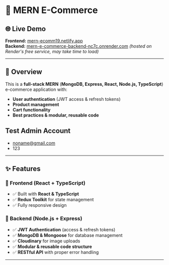 # 🚀 MERN E-Commerce  

## 🌐 Live Demo  
**Frontend:** [mern-ecomm19.netlify.app](https://mern-ecomm19.netlify.app)  
**Backend:** [mern-e-commerce-backend-nc7c.onrender.com](https://mern-e-commerce-backend-nc7c.onrender.com) _(hosted on Render's free service, may take time to load)_  

---

## 📌 Overview  
This is a **full-stack MERN** (**MongoDB, Express, React, Node.js, TypeScript**) e-commerce application with:  
- **User authentication** (JWT access & refresh tokens)  
- **Product management**  
- **Cart functionality**  
- **Best practices & modular, reusable code**  

## Test Admin Account
- noname@gmail.com
- 123
---

## ✨ Features  

### 🔹 Frontend (React + TypeScript)  
- ✅ Built with **React & TypeScript**  
- ✅ **Redux Toolkit** for state management  
- ✅ Fully responsive design  

### 🔹 Backend (Node.js + Express)  
- ✅ **JWT Authentication** (access & refresh tokens)  
- ✅ **MongoDB & Mongoose** for database management  
- ✅ **Cloudinary** for image uploads  
- ✅ **Modular & reusable code structure**  
- ✅ **RESTful API** with proper error handling  

---
